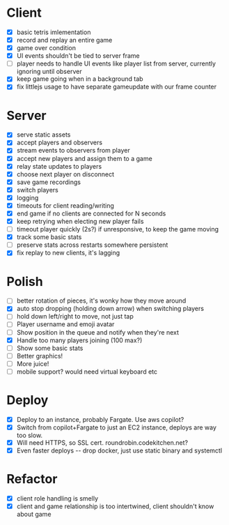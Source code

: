 # Client
- [x] basic tetris imlementation
- [x] record and replay an entire game
- [x] game over condition
- [x] UI events shouldn't be tied to server frame
- [ ] player needs to handle UI events like player list from server, currently ignoring until observer
- [x] keep game going when in a background tab
- [x] fix littlejs usage to have separate gameupdate with our frame counter

# Server
- [x] serve static assets
- [x] accept players and observers
- [x] stream events to observers from player
- [x] accept new players and assign them to a game
- [x] relay state updates to players
- [x] choose next player on disconnect
- [x] save game recordings
- [x] switch players
- [x] logging
- [x] timeouts for client reading/writing
- [x] end game if no clients are connected for N seconds
- [x] keep retrying when electing new player fails
- [ ] timeout player quickly (2s?) if unresponsive, to keep the game moving
- [x] track some basic stats
- [ ] preserve stats across restarts somewhere persistent
- [x] fix replay to new clients, it's lagging

# Polish
- [ ] better rotation of pieces, it's wonky how they move around
- [x] auto stop dropping (holding down arrow) when switching players
- [ ] hold down left/right to move, not just tap
- [ ] Player username and emoji avatar
- [ ] Show position in the queue and notify when they're next
- [x] Handle too many players joining (100 max?)
- [ ] Show some basic stats
- [ ] Better graphics!
- [ ] More juice!
- [ ] mobile support? would need virtual keyboard etc

# Deploy
- [x] Deploy to an instance, probably Fargate. Use aws copilot?
- [x] Switch from copilot+Fargate to just an EC2 instance, deploys are way too slow.
- [x] Will need HTTPS, so SSL cert. roundrobin.codekitchen.net?
- [x] Even faster deploys -- drop docker, just use static binary and systemctl

# Refactor
- [x] client role handling is smelly
- [x] client and game relationship is too intertwined, client shouldn't know about game
